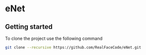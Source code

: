 # eNet

## Getting started

To clone the project use the following command

```bash
git clone --recursive https://github.com/RealFaceCode/eNet.git
```
